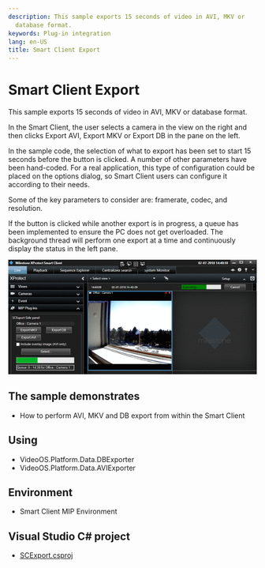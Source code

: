 ```yaml
---
description: This sample exports 15 seconds of video in AVI, MKV or
  database format.
keywords: Plug-in integration
lang: en-US
title: Smart Client Export
---
```


# Smart Client Export

This sample exports 15 seconds of video in AVI, MKV or database format.

In the Smart Client, the user selects a camera in the view on the right
and then clicks Export AVI, Export MKV or Export DB in the pane on the
left.

In the sample code, the selection of what to export has been set to
start 15 seconds before the button is clicked. A number of other
parameters have been hand-coded. For a real application, this type of
configuration could be placed on the options dialog, so Smart Client
users can configure it according to their needs.

Some of the key parameters to consider are: framerate, codec, and
resolution.

If the button is clicked while another export is in progress, a queue
has been implemented to ensure the PC does not get overloaded. The
background thread will perform one export at a time and continuously
display the status in the left pane.

![](SCExport1.png)

## The sample demonstrates

-   How to perform AVI, MKV and DB export from within the Smart Client

## Using

-   VideoOS.Platform.Data.DBExporter
-   VideoOS.Platform.Data.AVIExporter

## Environment

-   Smart Client MIP Environment

## Visual Studio C\# project

-   [SCExport.csproj](javascript:openLink('..\\\\PluginSamples\\\\SCExport\\\\SCExport.csproj');)
